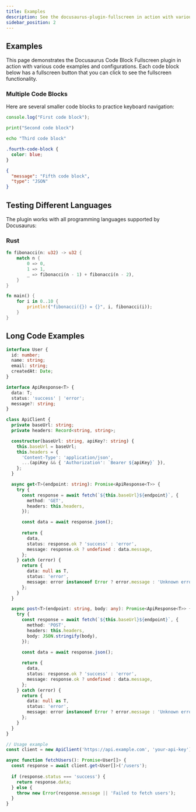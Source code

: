 ```yaml
---
title: Examples
description: See the docusaurus-plugin-fullscreen in action with various code examples and configurations.
sidebar_position: 2
---
```


## Examples

This page demonstrates the Docusaurus Code Block Fullscreen plugin in action with various code examples and configurations. Each code block below has a fullscreen button that you can click to see the fullscreen functionality.

### Multiple Code Blocks

Here are several smaller code blocks to practice keyboard navigation:

```javascript
console.log("First code block");
```

```python
print("Second code block")
```

```bash
echo "Third code block"
```

```css
.fourth-code-block {
  color: blue;
}
```

```json
{
  "message": "Fifth code block",
  "type": "JSON"
}
```

## Testing Different Languages

The plugin works with all programming languages supported by Docusaurus:

### Rust

```rust title="fibonacci.rs"
fn fibonacci(n: u32) -> u32 {
    match n {
        0 => 0,
        1 => 1,
        _ => fibonacci(n - 1) + fibonacci(n - 2),
    }
}

fn main() {
    for i in 0..10 {
        println!("fibonacci({}) = {}", i, fibonacci(i));
    }
}
```

## Long Code Examples

```typescript title="api-client.ts"
interface User {
  id: number;
  name: string;
  email: string;
  createdAt: Date;
}

interface ApiResponse<T> {
  data: T;
  status: 'success' | 'error';
  message?: string;
}

class ApiClient {
  private baseUrl: string;
  private headers: Record<string, string>;

  constructor(baseUrl: string, apiKey?: string) {
    this.baseUrl = baseUrl;
    this.headers = {
      'Content-Type': 'application/json',
      ...(apiKey && { 'Authorization': `Bearer ${apiKey}` }),
    };
  }

  async get<T>(endpoint: string): Promise<ApiResponse<T>> {
    try {
      const response = await fetch(`${this.baseUrl}${endpoint}`, {
        method: 'GET',
        headers: this.headers,
      });

      const data = await response.json();
      
      return {
        data,
        status: response.ok ? 'success' : 'error',
        message: response.ok ? undefined : data.message,
      };
    } catch (error) {
      return {
        data: null as T,
        status: 'error',
        message: error instanceof Error ? error.message : 'Unknown error',
      };
    }
  }

  async post<T>(endpoint: string, body: any): Promise<ApiResponse<T>> {
    try {
      const response = await fetch(`${this.baseUrl}${endpoint}`, {
        method: 'POST',
        headers: this.headers,
        body: JSON.stringify(body),
      });

      const data = await response.json();
      
      return {
        data,
        status: response.ok ? 'success' : 'error',
        message: response.ok ? undefined : data.message,
      };
    } catch (error) {
      return {
        data: null as T,
        status: 'error',
        message: error instanceof Error ? error.message : 'Unknown error',
      };
    }
  }
}

// Usage example
const client = new ApiClient('https://api.example.com', 'your-api-key');

async function fetchUsers(): Promise<User[]> {
  const response = await client.get<User[]>('/users');
  
  if (response.status === 'success') {
    return response.data;
  } else {
    throw new Error(response.message || 'Failed to fetch users');
  }
}
```
